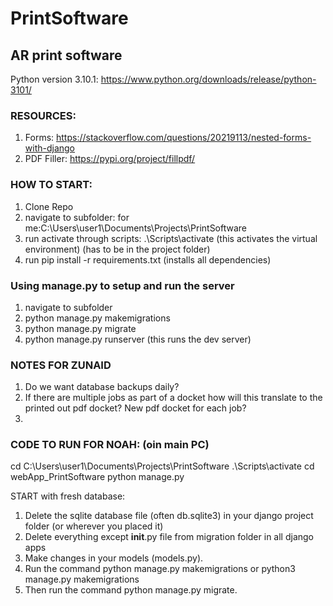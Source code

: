 # PrintSoftware
## AR print software

Python version 3.10.1: https://www.python.org/downloads/release/python-3101/

### RESOURCES:
1. Forms: https://stackoverflow.com/questions/20219113/nested-forms-with-django
2. PDF Filler: https://pypi.org/project/fillpdf/





### HOW TO START:

1. Clone Repo
2. navigate to subfolder: for me:C:\Users\user1\Documents\Projects\PrintSoftware
3. run activate through scripts: .\Scripts\activate (this activates the virtual environment) (has to be in the project folder)
4. run pip install -r requirements.txt (installs all dependencies)

### Using manage.py to setup and run the server

1. navigate to subfolder
2. python manage.py makemigrations
3. python manage.py migrate
4. python manage.py runserver (this runs the dev server)

### NOTES FOR ZUNAID
1. Do we want database backups daily?
2. If there are multiple jobs as part of a docket how will this translate to the printed out pdf docket? New pdf docket for each job?
3. 

### CODE TO RUN FOR NOAH: (oin main PC)

cd C:\Users\user1\Documents\Projects\PrintSoftware
.\Scripts\activate
cd webApp_PrintSoftware
python manage.py

START with fresh database:
1. Delete the sqlite database file (often db.sqlite3) in your django project folder (or wherever you placed it)
2. Delete everything except __init__.py file from migration folder in all django apps
3. Make changes in your models (models.py).
4. Run the command python manage.py makemigrations or python3 manage.py makemigrations
5. Then run the command python manage.py migrate.
